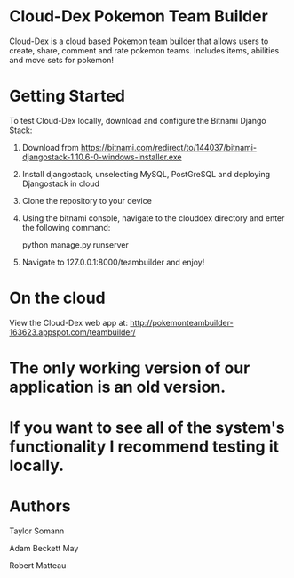 # Cloud-Dex Pokemon Team Builder
Cloud-Dex is a cloud based Pokemon team builder that allows users to create, share, comment and rate pokemon teams. Includes items, abilities and move sets for pokemon!
# Getting Started
To test Cloud-Dex locally, download and configure the Bitnami Django Stack:
  
  1. Download from https://bitnami.com/redirect/to/144037/bitnami-djangostack-1.10.6-0-windows-installer.exe
  
  2. Install djangostack, unselecting MySQL, PostGreSQL and deploying Djangostack in cloud
  
  3. Clone the repository to your device
  
  4. Using the bitnami console, navigate to the clouddex directory and enter the following command:
  
        python manage.py runserver
        
  5. Navigate to 127.0.0.1:8000/teambuilder and enjoy!

# On the cloud
View the Cloud-Dex web app at: http://pokemonteambuilder-163623.appspot.com/teambuilder/

# The only working version of our application is an old version.
# If you want to see all of the system's functionality I recommend testing it locally.

# Authors

Taylor Somann

Adam Beckett May

Robert Matteau
